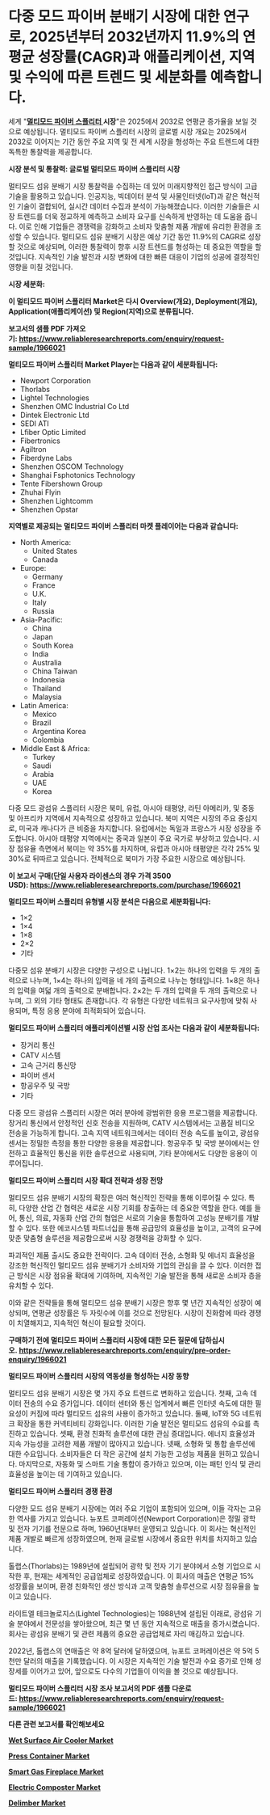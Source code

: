 <p><h1>다중 모드 파이버 분배기 시장에 대한 연구로, 2025년부터 2032년까지 11.9%의 연평균 성장률(CAGR)과 애플리케이션, 지역 및 수익에 따른 트렌드 및 세분화를 예측합니다.</h1></p><p>세계 "<strong><a href="https://www.reliableresearchreports.com/multimode-fiber-splitter-r1966021?utm_campaign=105&utm_medium=8&utm_source=Github&utm_content=ia&utm_term=10042025&utm_id=multimode-fiber-splitter">멀티모드 파이버 스플리터&nbsp;</a></strong><strong>시장</strong>"은 2025에서 2032로 연평균 증가율을 보일 것으로 예상됩니다. 멀티모드 파이버 스플리터 시장의 글로벌 시장 개요는 2025에서 2032로 이어지는 기간 동안 주요 지역 및 전 세계 시장을 형성하는 주요 트렌드에 대한 독특한 통찰력을 제공합니다.</p>
<p><strong>시장 분석 및 통찰력: 글로벌 멀티모드 파이버 스플리터 시장</strong></p>
<p><p>멀티모드 섬유 분배기 시장 통찰력을 수집하는 데 있어 미래지향적인 접근 방식이 고급 기술을 활용하고 있습니다. 인공지능, 빅데이터 분석 및 사물인터넷(IoT)과 같은 혁신적인 기술이 결합되어, 실시간 데이터 수집과 분석이 가능해졌습니다. 이러한 기술들은 시장 트렌드를 더욱 정교하게 예측하고 소비자 요구를 신속하게 반영하는 데 도움을 줍니다. 이로 인해 기업들은 경쟁력을 강화하고 소비자 맞춤형 제품 개발에 유리한 환경을 조성할 수 있습니다. 멀티모드 섬유 분배기 시장은 예상 기간 동안 11.9%의 CAGR로 성장할 것으로 예상되며, 이러한 통찰력이 향후 시장 트렌드를 형성하는 데 중요한 역할을 할 것입니다. 지속적인 기술 발전과 시장 변화에 대한 빠른 대응이 기업의 성공에 결정적인 영향을 미칠 것입니다.</p><a href="%7CAUTHORITHY_DOMAIN_URL%7C?utm_campaign=105&utm_medium=8&utm_source=Github&utm_content=ia&utm_term=10042025&utm_id=multimode-fiber-splitter"></a></p>
<p><strong>시장 세분화:</strong></p>
<p><strong>이 멀티모드 파이버 스플리터 Market은 다시 Overview(개요), Deployment(개요), Application(애플리케이션) 및 Region(지역)으로 분류됩니다.</strong></p>
<p><strong>보고서의 샘플 PDF 가져오기:&nbsp;<a href="https://www.reliableresearchreports.com/enquiry/request-sample/1966021?utm_campaign=105&utm_medium=8&utm_source=Github&utm_content=ia&utm_term=10042025&utm_id=multimode-fiber-splitter">https://www.reliableresearchreports.com/enquiry/request-sample/1966021</a></strong><strong></strong></p>
<p><strong>멀티모드 파이버 스플리터 Market Player는 다음과 같이 세분화됩니다:</strong></p>
<p><ul><li>Newport Corporation</li><li>Thorlabs</li><li>Lightel Technologies</li><li>Shenzhen OMC Industrial Co Ltd</li><li>Dintek Electronic Ltd</li><li>SEDI ATI</li><li>Lfiber Optic Limited</li><li>Fibertronics</li><li>Agiltron</li><li>Fiberdyne Labs</li><li>Shenzhen OSCOM Technology</li><li>Shanghai Fsphotonics Technology</li><li>Tente Fibershown Group</li><li>Zhuhai Flyin</li><li>Shenzhen Lightcomm</li><li>Shenzhen Opstar</li></ul></p>
<p><strong>지역별로 제공되는 멀티모드 파이버 스플리터 마켓 플레이어는 다음과 같습니다:</strong></p>
<p><ul>
    <li>
        North America:
        <ul>
            <li>United States</li>
            <li>Canada</li>
        </ul>
    </li>
    <li>
        Europe:
        <ul>
            <li>Germany</li>
            <li>France</li>
            <li>U.K.</li>
            <li>Italy</li>
            <li>Russia</li>
        </ul>
    </li>
    <li>
        Asia-Pacific:
        <ul>
            <li>China</li>
            <li>Japan</li>
            <li>South Korea</li>
            <li>India</li>
            <li>Australia</li>
            <li>China Taiwan</li>
            <li>Indonesia</li>
            <li>Thailand</li>
            <li>Malaysia</li>
        </ul>
    </li>
    <li>
        Latin America:
        <ul>
            <li>Mexico</li>
            <li>Brazil</li>
            <li>Argentina Korea</li>
            <li>Colombia</li>
        </ul>
    </li>
    <li>
        Middle East & Africa:
        <ul>
            <li>Turkey</li>
            <li>Saudi</li>
            <li>Arabia</li>
            <li>UAE</li>
            <li>Korea</li>
        </ul>
    </li>
    </ul></p>
<p><p>다중 모드 광섬유 스플리터 시장은 북미, 유럽, 아시아 태평양, 라틴 아메리카, 및 중동 및 아프리카 지역에서 지속적으로 성장하고 있습니다. 북미 지역은 시장의 주요 중심지로, 미국과 캐나다가 큰 비중을 차지합니다. 유럽에서는 독일과 프랑스가 시장 성장을 주도합니다. 아시아 태평양 지역에서는 중국과 일본이 주요 국가로 부상하고 있습니다. 시장 점유율 측면에서 북미는 약 35%를 차지하며, 유럽과 아시아 태평양은 각각 25% 및 30%로 뒤따르고 있습니다. 전체적으로 북미가 가장 주요한 시장으로 예상됩니다.</p></p>
<p><strong>이 보고서 구매(단일 사용자 라이센스의 경우 가격 3500 USD):&nbsp;<a href="https://www.reliableresearchreports.com/purchase/1966021?utm_campaign=105&utm_medium=8&utm_source=Github&utm_content=ia&utm_term=10042025&utm_id=multimode-fiber-splitter">https://www.reliableresearchreports.com/purchase/1966021</a></strong></p>
<p><strong>멀티모드 파이버 스플리터 유형별 시장 분석은 다음으로 세분화됩니다:</strong></p>
<p><ul><li>1×2</li><li>1×4</li><li>1×8</li><li>2×2</li><li>기타</li></ul></p>
<p><p>다중모 섬유 분배기 시장은 다양한 구성으로 나뉩니다. 1×2는 하나의 입력을 두 개의 출력으로 나누며, 1×4는 하나의 입력을 네 개의 출력으로 나누는 형태입니다. 1×8은 하나의 입력을 여덟 개의 출력으로 분배합니다. 2×2는 두 개의 입력을 두 개의 출력으로 나누며, 그 외의 기타 형태도 존재합니다. 각 유형은 다양한 네트워크 요구사항에 맞춰 사용되며, 특정 응용 분야에 최적화되어 있습니다.</p></p>
<p><strong>멀티모드 파이버 스플리터 애플리케이션별 시장 산업 조사는 다음과 같이 세분화됩니다:</strong></p>
<p><ul><li>장거리 통신</li><li>CATV 시스템</li><li>고속 근거리 통신망</li><li>파이버 센서</li><li>항공우주 및 국방</li><li>기타</li></ul></p>
<p><p>다중 모드 광섬유 스플리터 시장은 여러 분야에 광범위한 응용 프로그램을 제공합니다. 장거리 통신에서 안정적인 신호 전송을 지원하며, CATV 시스템에서는 고품질 비디오 전송을 가능하게 합니다. 고속 지역 네트워크에서는 데이터 전송 속도를 높이고, 광섬유 센서는 정밀한 측정을 통한 다양한 응용을 제공합니다. 항공우주 및 국방 분야에서는 안전하고 효율적인 통신을 위한 솔루션으로 사용되며, 기타 분야에서도 다양한 응용이 이루어집니다.</p></p>
<p><strong>멀티모드 파이버 스플리터 시장 확대 전략과 성장 전망</strong></p>
<p><p>멀티모드 섬유 분배기 시장의 확장은 여러 혁신적인 전략을 통해 이루어질 수 있다. 특히, 다양한 산업 간 협력은 새로운 시장 기회를 창출하는 데 중요한 역할을 한다. 예를 들어, 통신, 의료, 자동화 산업 간의 협업은 서로의 기술을 통합하여 고성능 분배기를 개발할 수 있다. 또한 에코시스템 파트너십을 통해 공급망의 효율성을 높이고, 고객의 요구에 맞춘 맞춤형 솔루션을 제공함으로써 시장 경쟁력을 강화할 수 있다.</p><p>파괴적인 제품 출시도 중요한 전략이다. 고속 데이터 전송, 소형화 및 에너지 효율성을 강조한 혁신적인 멀티모드 섬유 분배기가 소비자와 기업의 관심을 끌 수 있다. 이러한 접근 방식은 시장 점유율 확대에 기여하며, 지속적인 기술 발전을 통해 새로운 소비자 층을 유치할 수 있다.</p><p>이와 같은 전략들을 통해 멀티모드 섬유 분배기 시장은 향후 몇 년간 지속적인 성장이 예상되며, 연평균 성장률은 두 자릿수에 이를 것으로 전망된다. 시장이 진화함에 따라 경쟁이 치열해지고, 지속적인 혁신이 필요할 것이다.</p></p>
<p><strong>구매하기 전에 멀티모드 파이버 스플리터 시장에 대한 모든 질문에 답하십시오.&nbsp;<a href="https://www.reliableresearchreports.com/enquiry/pre-order-enquiry/1966021?utm_campaign=105&utm_medium=8&utm_source=Github&utm_content=ia&utm_term=10042025&utm_id=multimode-fiber-splitter">https://www.reliableresearchreports.com/enquiry/pre-order-enquiry/1966021</a></strong><strong></strong></p>
<p><strong>멀티모드 파이버 스플리터 시장의 역동성을 형성하는 시장 동향</strong></p>
<p><p>멀티모드 섬유 분배기 시장은 몇 가지 주요 트렌드로 변화하고 있습니다. 첫째, 고속 데이터 전송의 수요 증가입니다. 데이터 센터와 통신 업계에서 빠른 인터넷 속도에 대한 필요성이 커짐에 따라 멀티모드 섬유의 사용이 증가하고 있습니다. 둘째, IoT와 5G 네트워크 확장을 통한 커넥티비티 강화입니다. 이러한 기술 발전은 멀티모드 섬유의 수요를 촉진하고 있습니다. 셋째, 환경 친화적 솔루션에 대한 관심 증대입니다. 에너지 효율성과 지속 가능성을 고려한 제품 개발이 많아지고 있습니다. 넷째, 소형화 및 통합 솔루션에 대한 수요입니다. 소비자들은 더 작은 공간에 설치 가능한 고성능 제품을 원하고 있습니다. 마지막으로, 자동화 및 스마트 기술 통합이 증가하고 있으며, 이는 패턴 인식 및 관리 효율성을 높이는 데 기여하고 있습니다.</p></p>
<p><strong>멀티모드 파이버 스플리터 경쟁 환경</strong></p>
<p><p>다양한 모드 섬유 분배기 시장에는 여러 주요 기업이 포함되어 있으며, 이들 각자는 고유한 역사를 가지고 있습니다. 뉴포트 코퍼레이션(Newport Corporation)은 정밀 광학 및 전자 기기를 전문으로 하며, 1960년대부터 운영되고 있습니다. 이 회사는 혁신적인 제품 개발로 빠르게 성장하였으며, 현재 글로벌 시장에서 중요한 위치를 차지하고 있습니다.</p><p>톨랩스(Thorlabs)는 1989년에 설립되어 광학 및 전자 기기 분야에서 소형 기업으로 시작한 후, 현재는 세계적인 공급업체로 성장하였습니다. 이 회사의 매출은 연평균 15% 성장률을 보이며, 환경 친화적인 생산 방식과 고객 맞춤형 솔루션으로 시장 점유율을 높이고 있습니다.</p><p>라이트엘 테크놀로지스(Lightel Technologies)는 1988년에 설립된 이래로, 광섬유 기술 분야에서 전문성을 쌓아왔으며, 최근 몇 년 동안 지속적으로 매출을 증가시켰습니다. 회사는 광섬유 분배기 및 관련 제품의 중요한 공급업체로 자리 매김하고 있습니다.</p><p>2022년, 톨랩스의 연매출은 약 8억 달러에 달하였으며, 뉴포트 코퍼레이션은 약 5억 5천만 달러의 매출을 기록했습니다. 이 시장은 지속적인 기술 발전과 수요 증가로 인해 성장세를 이어가고 있어, 앞으로도 다수의 기업들이 이익을 볼 것으로 예상됩니다.</p></p>
<p><strong>멀티모드 파이버 스플리터 시장 조사 보고서의 PDF 샘플 다운로드:&nbsp;<a href="https://www.reliableresearchreports.com/enquiry/request-sample/1966021?utm_campaign=105&utm_medium=8&utm_source=Github&utm_content=ia&utm_term=10042025&utm_id=multimode-fiber-splitter">https://www.reliableresearchreports.com/enquiry/request-sample/1966021</a></strong></p>
<p><strong></strong></p>
<p><strong></strong></p>
<p><strong></strong></p>
<p><strong></strong></p>
<p><strong>다른 관련 보고서를 확인해보세요</strong></p>
<p><strong><p><a href="https://github.com/bolalfredia7777/Market-Research-Report-List-1/blob/main/wet-surface-air-cooler-market.md?utm_campaign=105&utm_medium=8&utm_source=Github&utm_content=ia&utm_term=10042025&utm_id=multimode-fiber-splitter">Wet Surface Air Cooler Market</a></p><p><a href="https://github.com/ilonaenterline65/Market-Research-Report-List-1/blob/main/press-container-market.md?utm_campaign=105&utm_medium=8&utm_source=Github&utm_content=ia&utm_term=10042025&utm_id=multimode-fiber-splitter">Press Container Market</a></p><p><a href="https://github.com/ccreola81/Market-Research-Report-List-1/blob/main/smart-gas-fireplace-market.md?utm_campaign=105&utm_medium=8&utm_source=Github&utm_content=ia&utm_term=10042025&utm_id=multimode-fiber-splitter">Smart Gas Fireplace Market</a></p><p><a href="https://github.com/chungwimbu4/Market-Research-Report-List-1/blob/main/electric-composter-market.md?utm_campaign=105&utm_medium=8&utm_source=Github&utm_content=ia&utm_term=10042025&utm_id=multimode-fiber-splitter">Electric Composter Market</a></p><p><a href="https://github.com/madethkijori/Market-Research-Report-List-1/blob/main/delimber-market.md?utm_campaign=105&utm_medium=8&utm_source=Github&utm_content=ia&utm_term=10042025&utm_id=multimode-fiber-splitter">Delimber Market</a></p></strong></p>